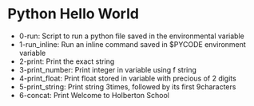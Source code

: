 # Python Hello World

- 0-run: Script to run a python file saved in the environmental variable
- 1-run_inline: Run an inline command saved in $PYCODE environment variable
- 2-print: Print the exact string
- 3-print_number: Print integer in variable using f string
- 4-print_float: Print float stored in variable with precious of 2 digits
- 5-print_string: Print string 3times, followed by its first 9characters
- 6-concat: Print Welcome to Holberton School
